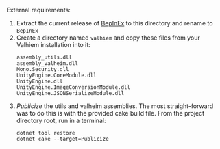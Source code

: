 External requirements:

1. Extract the current release of [BepInEx](https://github.com/BepInEx/BepInEx/releases/download/v5.4.23.2/BepInEx_win_x64_5.4.23.2.zip)
   to this directory and rename to `BepInEx`
2. Create a directory named `valhiem` and copy these files from your Valhiem
   installation into it:
   ```
   assembly_utils.dll
   assembly_valheim.dll
   Mono.Security.dll
   UnityEngine.CoreModule.dll
   UnityEngine.dll
   UnityEngine.ImageConversionModule.dll
   UnityEngine.JSONSerializeModule.dll
   ```
3. _Publicize_ the utils and valheim assemblies.
   The most straight-forward was to do this is with the provided cake build
   file. From the project directory root, run in a terminal:
   ```
   dotnet tool restore
   dotnet cake --target=Publicize
   ```
